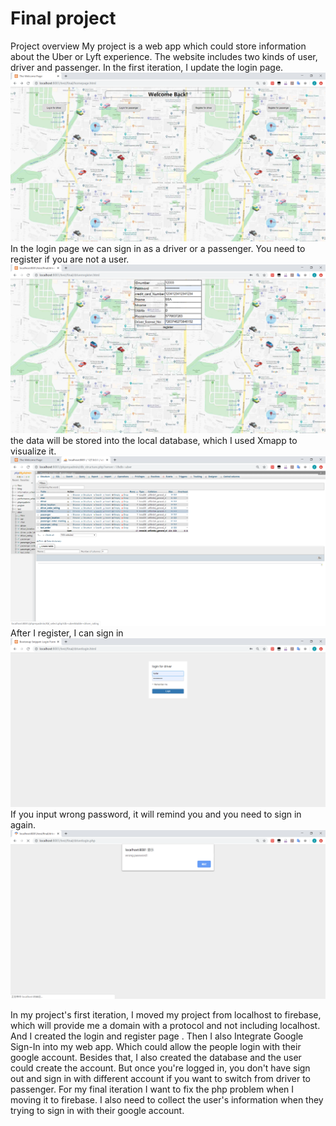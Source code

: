 # Final project 
Project overview
My project is a web app which could store information about the Uber or Lyft experience. The website includes two kinds of user, driver and passenger. In the first iteration, I update the login page. 
![image](https://github.com/zl6ct/Taxiproject/blob/master/images/index.png)
In the login page we can sign in as a driver or a passenger. You need to register if you are not a user. 
![image](https://github.com/zl6ct/Taxiproject/blob/master/images/register.png)
the data will be stored into the local database, which I used Xmapp to visualize it.
![image](https://github.com/zl6ct/Taxiproject/blob/master/images/database.png)
After I register, I can sign in
![image](https://github.com/zl6ct/Taxiproject/blob/master/images/login.png)
If you input wrong password, it will remind you and you need to sign in again.
![image](https://github.com/zl6ct/Taxiproject/blob/master/images/wrongpassword.png)
















In my project's first iteration, I moved my project from localhost to firebase, which will provide me a domain with a protocol and not including localhost. And I created the login and register page . Then I also Integrate Google Sign-In into my web app. Which could allow the people login with their google account. Besides that, I also created the database and the user could create the account. But once you're logged in, you don't have sign out and sign in with different account if you want to switch from driver to passenger. For my final iteration I want to fix the php problem when I moving it to firebase. I also need to collect the user's information when they trying to sign in with their google account.
